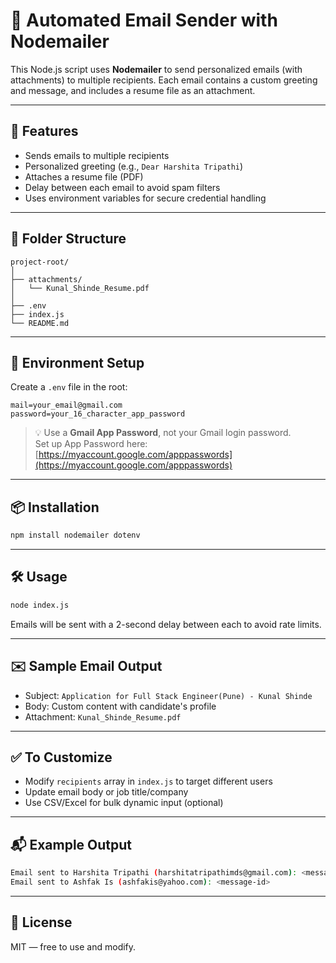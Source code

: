 
# 📧 Automated Email Sender with Nodemailer

This Node.js script uses **Nodemailer** to send personalized emails (with attachments) to multiple recipients. Each email contains a custom greeting and message, and includes a resume file as an attachment.

---

## 🚀 Features

- Sends emails to multiple recipients
- Personalized greeting (e.g., `Dear Harshita Tripathi`)
- Attaches a resume file (PDF)
- Delay between each email to avoid spam filters
- Uses environment variables for secure credential handling

---

## 📁 Folder Structure

```
project-root/
│
├── attachments/
│   └── Kunal_Shinde_Resume.pdf
│
├── .env
├── index.js
└── README.md
```

---

## 🔐 Environment Setup

Create a `.env` file in the root:

```env
mail=your_email@gmail.com
password=your_16_character_app_password
```

> 💡 Use a **Gmail App Password**, not your Gmail login password.  
> Set up App Password here: [https://myaccount.google.com/apppasswords](https://myaccount.google.com/apppasswords)

---

## 📦 Installation

```bash
npm install nodemailer dotenv
```

---

## 🛠 Usage

```bash
node index.js
```

Emails will be sent with a 2-second delay between each to avoid rate limits.

---

## ✉️ Sample Email Output

- Subject: `Application for Full Stack Engineer(Pune) - Kunal Shinde`
- Body: Custom content with candidate's profile
- Attachment: `Kunal_Shinde_Resume.pdf`

---

## ✅ To Customize

- Modify `recipients` array in `index.js` to target different users
- Update email body or job title/company
- Use CSV/Excel for bulk dynamic input (optional)

---

## 📬 Example Output

```bash
Email sent to Harshita Tripathi (harshitatripathimds@gmail.com): <message-id>
Email sent to Ashfak Is (ashfakis@yahoo.com): <message-id>
```

---

## 📄 License

MIT — free to use and modify.
